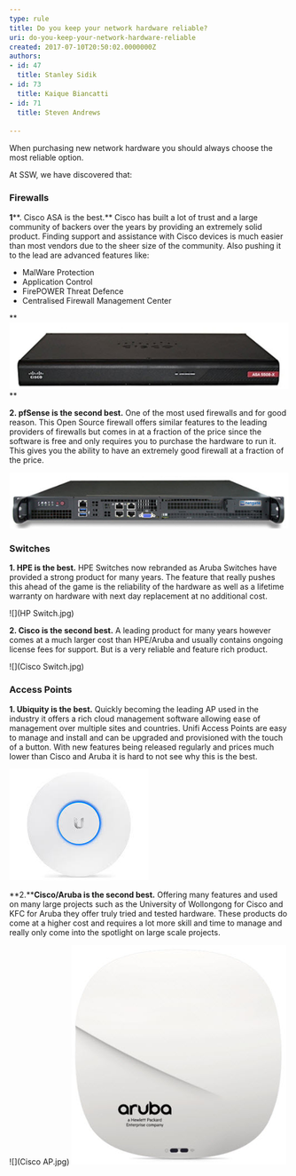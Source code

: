 ```yaml
---
type: rule
title: Do you keep your network hardware reliable?
uri: do-you-keep-your-network-hardware-reliable
created: 2017-07-10T20:50:02.0000000Z
authors:
- id: 47
  title: Stanley Sidik
- id: 73
  title: Kaique Biancatti
- id: 71
  title: Steven Andrews

---
```


When purchasing new network hardware you should always choose the most reliable option.

At SSW, we have discovered that:
 
### Firewalls

**1****. Cisco ASA is the best.**  Cisco has built a lot of trust and a large community of backers over the years by providing an extremely solid product. Finding support and assistance with Cisco devices is much easier than most vendors due to the sheer size of the community. Also pushing it to the lead are advanced features like:

- MalWare Protection
- Application Control
- FirePOWER Threat Defence
- Centralised Firewall Management Center




**
![](ASA.jpg)
**

**2. pfSense is the second best.**  One of the most used firewalls and for good reason. This Open Source firewall offers similar features to the leading providers of firewalls but comes in at a fraction of the price since the software is free and only requires you to purchase the hardware to run it. This gives you the ability to have an extremely good firewall at a fraction of the price.


![](Netgate.jpg)



### Switches

**1. HPE is the best.** HPE Switches now rebranded as Aruba Switches have provided a strong product for many years. The feature that really pushes this ahead of the game is the reliability of the hardware as well as a lifetime warranty on hardware with next day replacement at no additional cost.


![](HP Switch.jpg)

**2. Cisco is the second best.**  A leading product for many years however comes at a much larger cost than HPE/Aruba and usually contains ongoing license fees for support. But is a very reliable and feature rich product.


![](Cisco Switch.jpg)

### Access Points


**1. Ubiquity is the best.** Quickly becoming the leading AP used in the industry it offers a rich cloud management software allowing ease of management over multiple sites and countries. Unifi Access Points are easy to manage and install and can be upgraded and provisioned with the touch of a button. With new features being released regularly and prices much lower than Cisco and Aruba it is hard to not see why this is the best.


![](UAP-AC-LITE.jpg)

**2.****Cisco/Aruba is the second best.**  Offering many features and used on many large projects such as the University of Wollongong for Cisco and KFC for Aruba they offer truly tried and tested hardware. These products do come at a higher cost and requires a lot more skill and time to manage and really only come into the spotlight on large scale projects.


![](Cisco AP.jpg)
![](Aruba.jpg)
